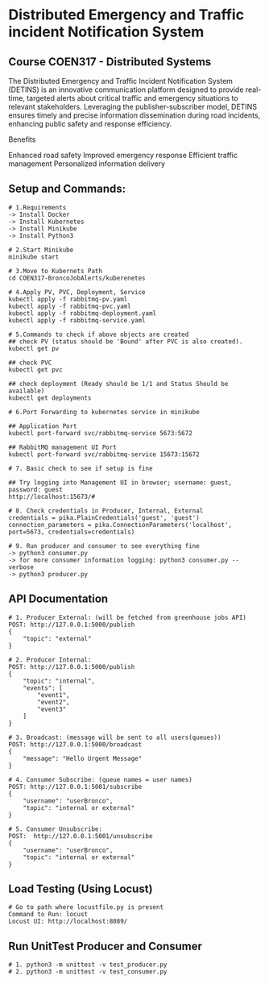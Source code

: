 # Distributed Emergency and Traffic incident Notification System 

## Course COEN317 - Distributed Systems

The Distributed Emergency and Traffic Incident Notification System (DETINS) is an innovative communication platform designed to provide real-time, targeted alerts about critical traffic and emergency situations to relevant stakeholders. Leveraging the publisher-subscriber model, DETINS ensures timely and precise information dissemination during road incidents, enhancing public safety and response efficiency.

Benefits

Enhanced road safety
Improved emergency response
Efficient traffic management
Personalized information delivery

## Setup and Commands:
```
# 1.Requirements
-> Install Docker
-> Install Kubernetes
-> Install Minikube
-> Install Python3 

# 2.Start Minikube
minikube start

# 3.Move to Kubernets Path
cd COEN317-BroncoJobAlerts/kuberenetes

# 4.Apply PV, PVC, Deployment, Service
kubectl apply -f rabbitmq-pv.yaml
kubectl apply -f rabbitmq-pvc.yaml
kubectl apply -f rabbitmq-deployment.yaml
kubectl apply -f rabbitmq-service.yaml

# 5.Commands to check if above objects are created 
## check PV (status should be 'Bound' after PVC is also created).
kubectl get pv

## check PVC
kubectl get pvc 

## check deployment (Ready should be 1/1 and Status Should be available)
kubectl get deployments

# 6.Port Forwarding to kubernetes service in minikube

## Application Port
kubectl port-forward svc/rabbitmq-service 5673:5672

## RabbitMQ management UI Port
kubectl port-forward svc/rabbitmq-service 15673:15672

# 7. Basic check to see if setup is fine

## Try logging into Management UI in browser; username: guest, password: guest
http://localhost:15673/#

# 8. Check credentials in Producer, Internal, External 
credentials = pika.PlainCredentials('guest', 'guest')
connection_parameters = pika.ConnectionParameters('localhost', port=5673, credentials=credentials)

# 9. Run producer and consumer to see everything fine
-> python3 consumer.py 
-> for more consumer information logging: python3 consumer.py --verbose
-> python3 producer.py
```
## API Documentation
```
# 1. Producer External: (will be fetched from greenhouse jobs API)
POST: http://127.0.0.1:5000/publish
{
    "topic": "external"
}

# 2. Producer Internal:
POST: http://127.0.0.1:5000/publish
{
    "topic": "internal",
    "events": [
        "event1",
        "event2",
        "event3"
    ]
}

# 3. Broadcast: (message will be sent to all users(queues))
POST: http://127.0.0.1:5000/broadcast
{
    "message": "Hello Urgent Message"
}

# 4. Consumer Subscribe: (queue names = user names)
POST: http://127.0.0.1:5001/subscribe
{
    "username": "userBronco",
    "topic": "internal or external"
}

# 5. Consumer Unsubscribe:
POST:  http://127.0.0.1:5001/unsubscribe
{
    "username": "userBronco",
    "topic": "internal or external"
}
```
## Load Testing (Using Locust)
```
# Go to path where locustfile.py is present
Command to Run: locust
Locust UI: http://localhost:8089/
```

## Run UnitTest Producer and Consumer
```
# 1. python3 -m unittest -v test_producer.py
# 2. python3 -m unittest -v test_consumer.py
```